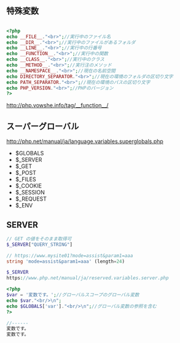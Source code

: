 ## 特殊変数

```php

<?php
echo __FILE__."<br>";//実行中のファイル名
echo __DIR__."<br>";//実行中のファイルがあるフォルダ
echo __LINE__."<br>";//実行中の行番号
echo __FUNCTION__."<br>";//実行中の関数
echo __CLASS__."<br>";//実行中のクラス
echo __METHOD__."<br>";//実行注のメソッド
echo __NAMESPACE__."<br>";//現在の名前空間
echo DIRECTORY_SEPARATOR."<br>";//現在の環境のフォルダの区切り文字
echo PATH_SEPARATOR."<br>";//現在の環境のパスの区切り文字
echo PHP_VERSION."<br>";//PHPのバージョン
?>

```
<http://php.vowshe.info/tag/__function__/>



## スーパーグローバル
http://php.net/manual/ja/language.variables.superglobals.php

 * $GLOBALS
 * $_SERVER
 * $_GET
 * $_POST
 * $_FILES
 * $_COOKIE
 * $_SESSION
 * $_REQUEST
 * $_ENV

## SERVER
```php
// GET の値をそのまま取得可
$_SERVER["QUERY_STRING"]

// https://www.mysite01?mode=assist&param1=aaa
string 'mode=assist&param1=aaa' (length=24)

$_SERVER
https://www.php.net/manual/ja/reserved.variables.server.php

```

```php
<?php
$var = '変数です。';//グローバルスコープのグローバル変数
echo $var."<br/>\n";
echo $GLOBALS['var']."<br/>\n";//グローバル変数の参照を含む
?>

//------
変数です。
変数です。

```